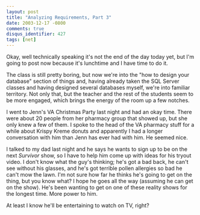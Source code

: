 ```yaml
---
layout: post
title: "Analyzing Requirements, Part 3"
date: 2003-12-17 -0800
comments: true
disqus_identifier: 427
tags: [net]
---
```

Okay, well technically speaking it's not the end of the day today yet,
but I'm going to post now because it's lunchtime and I have time to do
it.

 The class is still pretty boring, but now we're into the "how to design
your database" section of things and, having already taken the SQL
Server classes and having designed several databases myself, we're into
familiar territory. Not only that, but the teacher and the rest of the
students seem to be more engaged, which brings the energy of the room up
a few notches.

 I went to Jenn's VA Christmas Party last night and had an okay time.
There were about 20 people from her pharmacy group that showed up, but
she only knew a few of them. I spoke to the head of the VA pharmacy
stuff for a while about Krispy Kreme donuts and apparently I had a
longer conversation with him than Jenn has ever had with him. He seemed
nice.

 I talked to my dad last night and he says he wants to sign up to be on
the next *Survivor* show, so I have to help him come up with ideas for
his tryout video. I don't know what the guy's thinking; he's got a bad
back, he can't see without his glasses, and he's got terrible pollen
allergies so bad he can't mow the lawn. I'm not sure how far he thinks
he's going to get on the thing, but you know what? I hope he goes all
the way (assuming he can get on the show). He's been wanting to get on
one of these reality shows for the longest time. More power to him.

 At least I know he'll be entertaining to watch on TV, right?
